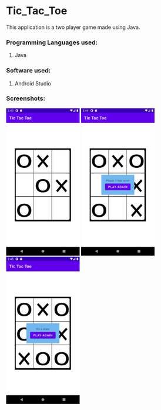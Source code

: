 # Tic_Tac_Toe
This application is a two player game made using Java.

### Programming Languages used:
  1. Java

### Software used:
  1. Android Studio

### Screenshots:
<img src="https://github.com/darshansatra1/Tic_Tac_Toe/blob/master/images/1.png" width="200" height="400">
<img src="https://github.com/darshansatra1/Tic_Tac_Toe/blob/master/images/2.png" width="200" height="400">
<img src="https://github.com/darshansatra1/Tic_Tac_Toe/blob/master/images/3.png" width="200" height="400">
